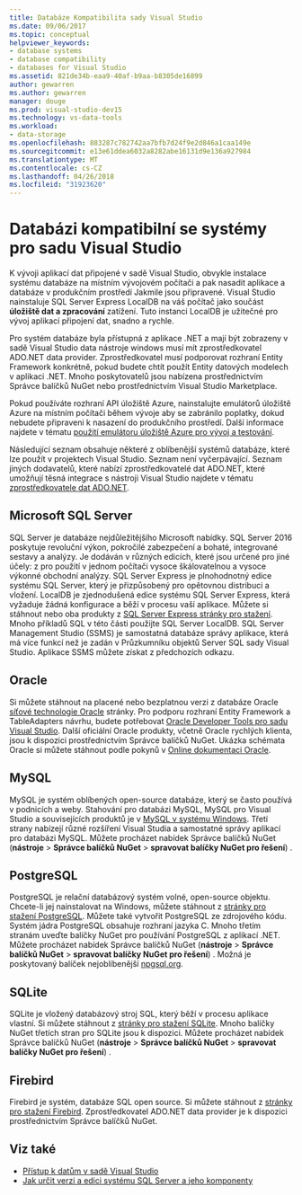 ```yaml
---
title: Databáze Kompatibilita sady Visual Studio
ms.date: 09/06/2017
ms.topic: conceptual
helpviewer_keywords:
- database systems
- database compatibility
- databases for Visual Studio
ms.assetid: 821de34b-eaa9-40af-b9aa-b8305de16899
author: gewarren
ms.author: gewarren
manager: douge
ms.prod: visual-studio-dev15
ms.technology: vs-data-tools
ms.workload:
- data-storage
ms.openlocfilehash: 883287c782742aa7bfb7d24f9e2d846a1caa149e
ms.sourcegitcommit: e13e61ddea6032a8282abe16131d9e136a927984
ms.translationtype: MT
ms.contentlocale: cs-CZ
ms.lasthandoff: 04/26/2018
ms.locfileid: "31923620"
---
```

# <a name="compatible-database-systems-for-visual-studio"></a>Databázi kompatibilní se systémy pro sadu Visual Studio

K vývoji aplikací dat připojené v sadě Visual Studio, obvykle instalace systému databáze na místním vývojovém počítači a pak nasadit aplikace a databáze v produkčním prostředí Jakmile jsou připravené. Visual Studio nainstaluje SQL Server Express LocalDB na váš počítač jako součást **úložiště dat a zpracování** zatížení. Tuto instanci LocalDB je užitečné pro vývoj aplikací připojení dat, snadno a rychle.

Pro systém databáze byla přístupná z aplikace .NET a mají být zobrazeny v sadě Visual Studio data nástroje windows musí mít zprostředkovatel ADO.NET data provider. Zprostředkovatel musí podporovat rozhraní Entity Framework konkrétně, pokud budete chtít použít Entity datových modelech v aplikaci .NET. Mnoho poskytovatelů jsou nabízena prostřednictvím Správce balíčků NuGet nebo prostřednictvím Visual Studio Marketplace.

Pokud používáte rozhraní API úložiště Azure, nainstalujte emulátorů úložiště Azure na místním počítači během vývoje aby se zabránilo poplatky, dokud nebudete připraveni k nasazení do produkčního prostředí. Další informace najdete v tématu [použití emulátoru úložiště Azure pro vývoj a testování](/azure/storage/common/storage-use-emulator).

Následující seznam obsahuje některé z oblíbenější systémů databáze, které lze použít v projektech Visual Studio. Seznam není vyčerpávající. Seznam jiných dodavatelů, které nabízí zprostředkovatelé dat ADO.NET, které umožňují těsná integrace s nástroji Visual Studio najdete v tématu [zprostředkovatele dat ADO.NET](/dotnet/framework/data/adonet/data-providers).

## <a name="microsoft-sql-server"></a>Microsoft SQL Server

SQL Server je databáze nejdůležitějšího Microsoft nabídky. SQL Server 2016 poskytuje revoluční výkon, pokročilé zabezpečení a bohaté, integrované sestavy a analýzy. Je dodáván v různých edicích, které jsou určené pro jiné účely: z pro použití v jednom počítači vysoce škálovatelnou a vysoce výkonné obchodní analýzy. SQL Server Express je plnohodnotný edice systému SQL Server, který je přizpůsobený pro opětovnou distribuci a vložení.  LocalDB je zjednodušená edice systému SQL Server Express, která vyžaduje žádná konfigurace a běží v procesu vaší aplikace. Můžete si stáhnout nebo oba produkty z [SQL Server Express stránky pro stažení](https://www.microsoft.com/sql-server/sql-server-editions-express). Mnoho příkladů SQL v této části použijte SQL Server LocalDB. SQL Server Management Studio (SSMS) je samostatná databáze správy aplikace, která má více funkcí než je zadán v Průzkumníku objektů Server SQL sady Visual Studio. Aplikace SSMS můžete získat z předchozích odkazu.

## <a name="oracle"></a>Oracle

Si můžete stáhnout na placené nebo bezplatnou verzi z databáze Oracle [síťové technologie Oracle](http://www.oracle.com/technetwork/database/enterprise-edition/downloads/index-092322.html) stránky. Pro podporu rozhraní Entity Framework a TableAdapters návrhu, budete potřebovat [Oracle Developer Tools pro sadu Visual Studio](http://www.oracle.com/technetwork/developer-tools/visual-studio/overview/index.html). Další oficiální Oracle produkty, včetně Oracle rychlých klienta, jsou k dispozici prostřednictvím Správce balíčků NuGet.  Ukázka schémata Oracle si můžete stáhnout podle pokynů v [Online dokumentaci Oracle](http://docs.oracle.com/cd/E11882_01/server.112/e10831/toc.htm).

## <a name="mysql"></a>MySQL

MySQL je systém oblíbených open-source databáze, který se často používá v podnicích a weby. Stahování pro databázi MySQL, MySQL pro Visual Studio a souvisejících produktů je v [MySQL v systému Windows](http://www.mysql.com/why-mysql/windows/).  Třetí strany nabízejí různé rozšíření Visual Studia a samostatné správy aplikací pro databázi MySQL. Můžete procházet nabídek Správce balíčků NuGet (**nástroje** > **Správce balíčků NuGet** > **spravovat balíčky NuGet pro řešení**) .

## <a name="postgresql"></a>PostgreSQL

PostgreSQL je relační databázový systém volné, open-source objektu. Chcete-li jej nainstalovat na Windows, můžete stáhnout z [stránky pro stažení PostgreSQL](http://www.postgresql.org/download/windows/).  Můžete také vytvořit PostgreSQL ze zdrojového kódu.  Systém jádra PostgreSQL obsahuje rozhraní jazyka C. Mnoho třetím stranám uveďte balíčky NuGet pro používání PostgreSQL z aplikací .NET.  Můžete procházet nabídek Správce balíčků NuGet (**nástroje** > **Správce balíčků NuGet** > **spravovat balíčky NuGet pro řešení**) . Možná je poskytovaný balíček nejoblíbenější [npgsql.org](http://www.npgsql.org).

## <a name="sqlite"></a>SQLite

SQLite je vložený databázový stroj SQL, který běží v procesu aplikace vlastní. Si můžete stáhnout z [stránky pro stažení SQLite](http://www.sqlite.org/download.html). Mnoho balíčky NuGet třetích stran pro SQLite jsou k dispozici. Můžete procházet nabídek Správce balíčků NuGet (**nástroje** > **Správce balíčků NuGet** > **spravovat balíčky NuGet pro řešení**) .

## <a name="firebird"></a>Firebird

Firebird je systém, databáze SQL open source. Si můžete stáhnout z [stránky pro stažení Firebird](http://firebirdsql.org/en/downloads/). Zprostředkovatel ADO.NET data provider je k dispozici prostřednictvím Správce balíčků NuGet.

## <a name="see-also"></a>Viz také

- [Přístup k datům v sadě Visual Studio](../data-tools/accessing-data-in-visual-studio.md)
- [Jak určit verzi a edici systému SQL Server a jeho komponenty](http://support.microsoft.com/kb/321185)